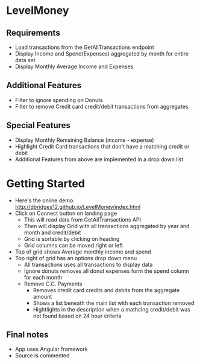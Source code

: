 # LevelMoney
## Requirements
* Load transactions from the GetAllTransactions endpoint
* Display Income and Spend(Expenses) aggregated by month for entire data set
* Display Monthly Average Income and Expenses

## Additional Features
* Filter to ignore spending on Donuts
* Filter to remove Credit card credit/debit transactions from aggregates

## Special Features
* Display Monthly Remaining Balance (income - expense)
* Highlight Credit Card transactions that don't have a matching credit or debit
* Additional Features from above are implemented in a drop down list

# Getting Started
* Here's the online demo: http://dbridges12.github.io/LevelMoney/index.html
* Click on Connect button on landing page
  * This will read data from GetAllTransactions API
  * Then will display Grid with all transactions aggregated by year and month and credit/debit
  * Grid is sortable by clicking on heading
  * Grid columns can be moved right or left
* Top of grid shows Average monthly income and spend
* Top right of grid has an options drop down menu
  * All transactions uses all transactions to display data
  * Ignore donuts removes all donut expenses form the spend column for each month
  * Remove C.C. Payments 
    * Removes credit card credits and debits from the aggregate amount
    * Shows a list beneath the main list with each transaction removed
    * Hightlights in the description when a mathcing credit/debit was not found based on 24 hour criteria
    
## Final notes
* App uses Angular framework
* Source is commented
